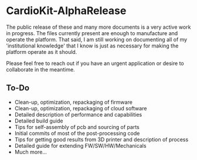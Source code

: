 # CardioKit-AlphaRelease
The public release of these and many more documents is a very active work in progress. The files currently present are enough to manufacture and operate the platform. That said, I am still working on documenting all of my 'institutional knowledge' that I know is just as necessary for making the platform operate as it should. 

Please feel free to reach out if you have an urgent application or desire to collaborate in the meantime.


## To-Do
- Clean-up, optimization, repackaging of firmware
- Clean-up, optimization, repackaging of cloud software
- Detailed description of performance and capabilities
- Detailed build guide
- Tips for self-assembly of pcb and sourcing of parts
- Initial commits of most of the post-processing code
- Tips for getting good results from 3D printer and description of process
- Detailed guide for extending FW/SW/HW/Mechanicals
- Much more...
